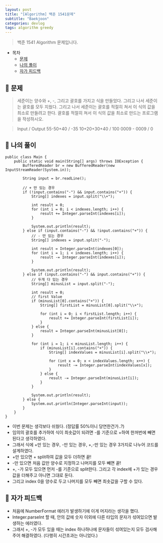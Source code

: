 ```yaml
---
layout: post
title: "[Algorithm] 백준 1541문제"
subtitle: "Baekjoon"
categories: devlog
tags: algorithm greedy
---
```


> 백준 1541 Algorithm 문제입니다.

<!---more--->

- 목차
  - [문제](#-문제)
  - [나의 풀이](#-나의-풀이)
  - [자가 피드백](#-자가-피드백)

## 📌 문제

> 세준이는 양수와 +, -, 그리고 괄호를 가지고 식을 만들었다. 그리고 나서 세준이는 괄호를 모두 지웠다.
> 그리고 나서 세준이는 괄호를 적절히 쳐서 이 식의 값을 최소로 만들려고 한다.
> 괄호를 적절히 쳐서 이 식의 값을 최소로 만드는 프로그램을 작성하시오.

> Input / Output
> 55-50+40 / -35
> 10+20+30+40 / 100
> 0009 - 0009 / 0

## 📌 나의 풀이

```
public class Main {
    public static void main(String[] args) throws IOException {
        BufferedReader br = new BufferedReader(new InputStreamReader(System.in));

        String input = br.readLine();

        // + 만 있는 경우
        if (!input.contains("-") && input.contains("+")) {
            String[] indexes = input.split("\\+");

            int result = 0;
            for (int i = 0; i < indexes.length; i++) {
                result += Integer.parseInt(indexes[i]);
            }

            System.out.println(result);
        } else if (input.contains("-") && !input.contains("+")) {
            // - 만 있는 경우
            String[] indexes = input.split("-");

            int result = Integer.parseInt(indexes[0]);
            for (int i = 1; i < indexes.length; i++) {
                result -= Integer.parseInt(indexes[i]);
            }

            System.out.println(result);
        } else if (input.contains("-") && input.contains("+")) {
            // 두개 다 있는 경우
            String[] minusList = input.split("-");

            int result = 0;
            // first Value
            if (minusList[0].contains("+")) {
                String[] firstList = minusList[0].split("\\+");

                for (int i = 0; i < firstList.length; i++) {
                    result += Integer.parseInt(firstList[i]);
                }
            } else {
                result = Integer.parseInt(minusList[0]);
            }

            for (int i = 1; i < minusList.length; i++) {
                if (minusList[i].contains("+")) {
                    String[] indexValues = minusList[i].split("\\+");

                    for (int x = 0; x < indexValues.length; x++) {
                        result -= Integer.parseInt(indexValues[x]);
                    }
                } else {
                    result -= Integer.parseInt(minusList[i]);
                }
            }

            System.out.println(result);
        } else {
            System.out.println(Integer.parseInt(input));
        }
    }
}

```

- 이번 문제는 생각보다 쉬웠다. (정답률 50%이니 당연한건가..?)
- 임의의 괄호를 추가하여 식이 최솟값이 되려면 -를 기준으로 +하여 한꺼번에 빼면 된다고 생각하였다.
- 그래서 식에 +만 있는 경우, -만 있는 경우, +,-만 있는 경우 3가지로 나누어 코드를 설계하였다.
- +만 있으면 + split하여 값을 모두 더하면 끝!
- -만 있으면 처음 값만 양수로 지정하고 나머지를 모두 빼면 끝!
- +, -가 모두 있으면 먼저 -를 기준으로 split한다. 그리고 각 index에 +가 있는 경우 값을 더해주고 아니면 그대로 둔다.
- 그리고 index 0을 양수로 두고 나머지를 모두 빼면 최솟값을 구할 수 있다.

## 📌 자가 피드백

- 처음에 NumberFormat 에러가 발생하기에 이게 머지라는 생각을 했다.
- Integer.parseInt 할 때, 안의 값에 숫자 이외에 다른 타입의 문자가 섞여있으면 발생하는 에러였다.
- 그래서 +, -가 모두 있을 때는 index 하나하나에 문자들이 섞여있는지 모두 검사해주어 해결하였다. (다행히 시간초과는 아니었다.)
